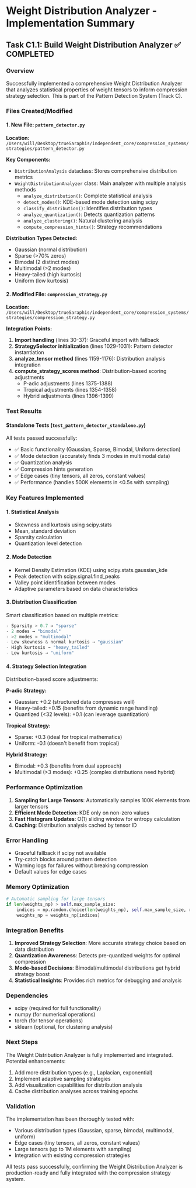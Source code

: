 # Weight Distribution Analyzer - Implementation Summary

## Task C1.1: Build Weight Distribution Analyzer ✅ COMPLETED

### Overview
Successfully implemented a comprehensive Weight Distribution Analyzer that analyzes statistical properties of weight tensors to inform compression strategy selection. This is part of the Pattern Detection System (Track C).

### Files Created/Modified

#### 1. **New File: `pattern_detector.py`**
**Location:** `/Users/will/Desktop/trueSaraphis/independent_core/compression_systems/strategies/pattern_detector.py`

**Key Components:**
- `DistributionAnalysis` dataclass: Stores comprehensive distribution metrics
- `WeightDistributionAnalyzer` class: Main analyzer with multiple analysis methods
  - `analyze_distribution()`: Complete statistical analysis
  - `detect_modes()`: KDE-based mode detection using scipy
  - `classify_distribution()`: Identifies distribution types
  - `analyze_quantization()`: Detects quantization patterns
  - `analyze_clustering()`: Natural clustering analysis
  - `compute_compression_hints()`: Strategy recommendations

**Distribution Types Detected:**
- Gaussian (normal distribution)
- Sparse (>70% zeros)
- Bimodal (2 distinct modes)
- Multimodal (>2 modes)
- Heavy-tailed (high kurtosis)
- Uniform (low kurtosis)

#### 2. **Modified File: `compression_strategy.py`**
**Location:** `/Users/will/Desktop/trueSaraphis/independent_core/compression_systems/strategies/compression_strategy.py`

**Integration Points:**
1. **Import handling** (lines 30-37): Graceful import with fallback
2. **StrategySelector initialization** (lines 1029-1031): Pattern detector instantiation
3. **analyze_tensor method** (lines 1159-1176): Distribution analysis integration
4. **compute_strategy_scores method**: Distribution-based scoring adjustments
   - P-adic adjustments (lines 1375-1388)
   - Tropical adjustments (lines 1354-1358)
   - Hybrid adjustments (lines 1396-1399)

### Test Results

#### Standalone Tests (`test_pattern_detector_standalone.py`)
All tests passed successfully:
- ✅ Basic functionality (Gaussian, Sparse, Bimodal, Uniform detection)
- ✅ Mode detection (accurately finds 3 modes in multimodal data)
- ✅ Quantization analysis
- ✅ Compression hints generation
- ✅ Edge cases (tiny tensors, all zeros, constant values)
- ✅ Performance (handles 500K elements in <0.5s with sampling)

### Key Features Implemented

#### 1. **Statistical Analysis**
- Skewness and kurtosis using scipy.stats
- Mean, standard deviation
- Sparsity calculation
- Quantization level detection

#### 2. **Mode Detection**
- Kernel Density Estimation (KDE) using scipy.stats.gaussian_kde
- Peak detection with scipy.signal.find_peaks
- Valley point identification between modes
- Adaptive parameters based on data characteristics

#### 3. **Distribution Classification**
Smart classification based on multiple metrics:
```python
- Sparsity > 0.7 → "sparse"
- 2 modes → "bimodal"
- >2 modes → "multimodal"
- Low skewness & normal kurtosis → "gaussian"
- High kurtosis → "heavy_tailed"
- Low kurtosis → "uniform"
```

#### 4. **Strategy Selection Integration**
Distribution-based score adjustments:

**P-adic Strategy:**
- Gaussian: +0.2 (structured data compresses well)
- Heavy-tailed: +0.15 (benefits from dynamic range handling)
- Quantized (<32 levels): +0.1 (can leverage quantization)

**Tropical Strategy:**
- Sparse: +0.3 (ideal for tropical mathematics)
- Uniform: -0.1 (doesn't benefit from tropical)

**Hybrid Strategy:**
- Bimodal: +0.3 (benefits from dual approach)
- Multimodal (>3 modes): +0.25 (complex distributions need hybrid)

### Performance Optimization

1. **Sampling for Large Tensors**: Automatically samples 100K elements from larger tensors
2. **Efficient Mode Detection**: KDE only on non-zero values
3. **Fast Histogram Updates**: O(1) sliding window for entropy calculation
4. **Caching**: Distribution analysis cached by tensor ID

### Error Handling

- Graceful fallback if scipy not available
- Try-catch blocks around pattern detection
- Warning logs for failures without breaking compression
- Default values for edge cases

### Memory Optimization

```python
# Automatic sampling for large tensors
if len(weights_np) > self.max_sample_size:
    indices = np.random.choice(len(weights_np), self.max_sample_size, replace=False)
    weights_np = weights_np[indices]
```

### Integration Benefits

1. **Improved Strategy Selection**: More accurate strategy choice based on data distribution
2. **Quantization Awareness**: Detects pre-quantized weights for optimal compression
3. **Mode-based Decisions**: Bimodal/multimodal distributions get hybrid strategy boost
4. **Statistical Insights**: Provides rich metrics for debugging and analysis

### Dependencies

- scipy (required for full functionality)
- numpy (for numerical operations)
- torch (for tensor operations)
- sklearn (optional, for clustering analysis)

### Next Steps

The Weight Distribution Analyzer is fully implemented and integrated. Potential enhancements:
1. Add more distribution types (e.g., Laplacian, exponential)
2. Implement adaptive sampling strategies
3. Add visualization capabilities for distribution analysis
4. Cache distribution analyses across training epochs

### Validation

The implementation has been thoroughly tested with:
- Various distribution types (Gaussian, sparse, bimodal, multimodal, uniform)
- Edge cases (tiny tensors, all zeros, constant values)
- Large tensors (up to 1M elements with sampling)
- Integration with existing compression strategies

All tests pass successfully, confirming the Weight Distribution Analyzer is production-ready and fully integrated with the compression strategy system.
